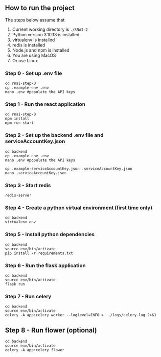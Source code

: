 ## How to run the project

The steps below assume that:

1. Current working directory is `./RNAI-2`
2. Python version 3.10.13 is installed
3. virtualenv is installed
4. redis is installed
5. Node.js and npm is installed
6. You are using MacOS
7. Or use Linux

### Step 0 - Set up .env file

```
cd rnai-step-0
cp .example-env .env
nano .env #populate the API keys
```

### Step 1 - Run the react application

```
cd rnai-step-0
npm install
npm run start
```

### Step 2 - Set up the backend .env file and serviceAccountKey.json

```
cd backend
cp .example-env .env
nano .env #populate the API keys

cp .example-serviceAccountKey.json .serviceAccountKey.json
nano .serviceAccountKey.json
```

### Step 3 - Start redis

```
redis-server
```

### Step 4 - Create a python virtual environment (first time only)

```
cd backend
virtualenv env
```

### Step 5 - Install python dependencies

```
cd backend
source env/bin/activate
pip install -r requirements.txt
```

### Step 6 - Run the flask application

```
cd backend
source env/bin/activate
flask run
```

### Step 7 - Run celery

```
cd backend
source env/bin/activate
celery -A app:celery worker --loglevel=INFO > ../logs/celery.log 2>&1
```

## Step 8 - Run flower (optional)

```
cd backend
source env/bin/activate
celery -A app:celery flower
```

